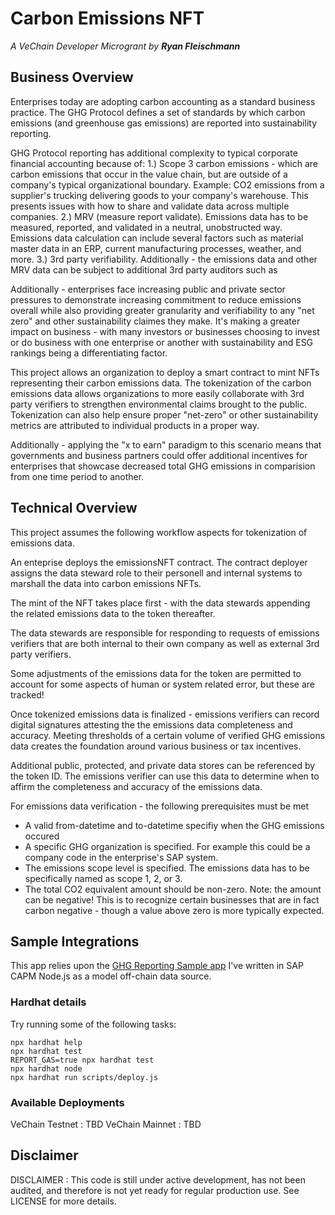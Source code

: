 # Carbon Emissions NFT 
<i>A VeChain Developer Microgrant by <b>Ryan Fleischmann</b></i>

## Business Overview
Enterprises today are adopting carbon accounting as a standard business practice. The GHG Protocol defines a set of standards by which carbon emissions (and greenhouse gas emissions) are reported into sustainability reporting.

GHG Protocol reporting has additional complexity to typical corporate financial accounting because of:
1.) Scope 3 carbon emissions - which are carbon emissions that occur in the value chain, but are outside of a company's typical organizational boundary. Example: CO2 emissions from a supplier's trucking delivering goods to your company's warehouse. This presents issues with how to share and validate data across multiple companies.
2.) MRV (measure report validate). Emissions data has to be measured, reported, and validated in a neutral, unobstructed way. Emissions data calculation can include several factors such as material master data in an ERP, current manufacturing processes, weather, and more.
3.) 3rd party verifiability. Additionally - the emissions data and other MRV data can be subject to additional 3rd party auditors such as

Additionally - enterprises face increasing public and private sector pressures to demonstrate increasing commitment to reduce emissions overall while also providing greater granularity and verifiability to any "net zero" and other sustainability claimes they make. It's making a greater impact on business - with many investors or businesses choosing to invest or do business with one enterprise or another with sustainability and ESG rankings being a differentiating factor.

This project allows an organization to deploy a smart contract to mint NFTs representing their carbon emissions data. The tokenization of the carbon emissions data allows organizations to more easily collaborate with 3rd party verifiers to strengthen environmental claims brought to the public. Tokenization can also help ensure proper "net-zero" or other sustainability metrics are attributed to individual products in a proper way.

Additionally - applying the "x to earn" paradigm to this scenario means that governments and business partners could offer additional incentives for enterprises that showcase decreased total GHG emissions in comparision from one time period to another.

## Technical Overview

This project assumes the following workflow aspects for tokenization of emissions data.

An enteprise deploys the emissionsNFT contract. The contract deployer assigns the data steward role to their personell and internal systems to marshall the data into carbon emissions NFTs.

The mint of the NFT takes place first - with the data stewards appending the related emissions data to the token thereafter.

The data stewards are responsible for responding to requests of emissions verifiers that are both internal to their own company as well as external 3rd party verifiers.

Some adjustments of the emissions data for the token are permitted to account for some aspects of human or system related error, but these are tracked!

Once tokenized emissions data is finalized - emissions verifiers can record digital signatures attesting the the emissions data completeness and accuracy. Meeting thresholds of a certain volume of verified GHG emissions data creates the foundation around various business or tax incentives.

Additional public, protected, and private data stores can be referenced by the token ID. The emissions verifier can use this data to determine when to affirm the completeness and accuracy of the emissions data.

For emissions data verification - the following prerequisites must be met
- A valid from-datetime and to-datetime specifiy when the GHG emissions occured
- A specific GHG organization is specified. For example this could be a company code in the enterprise's SAP system.
- The emissions scope level is specified. The emissions data has to be specifically named as scope 1, 2, or 3.
- The total CO2 equivalent amount should be non-zero. Note: the amount can be negative! This is to recognize certain businesses that are in fact carbon negative - though a value above zero is more typically expected.


## Sample Integrations
This app relies upon the [GHG Reporting Sample app](https://github.com/fleischr/GHGReportSample) I've written in SAP CAPM Node.js as a model off-chain data source.

### Hardhat details

Try running some of the following tasks:

```shell
npx hardhat help
npx hardhat test
REPORT_GAS=true npx hardhat test
npx hardhat node
npx hardhat run scripts/deploy.js
```


### Available Deployments
VeChain Testnet : TBD
VeChain Mainnet : TBD

## Disclaimer
DISCLAIMER : This code is still under active development, has not been audited, and therefore is not yet ready for regular production use. See LICENSE for more details.